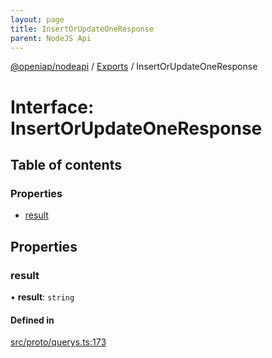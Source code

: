 ```yaml
---
layout: page
title: InsertOrUpdateOneResponse
parent: NodeJS Api
---
```

[@openiap/nodeapi](../README.html#) / [Exports](../modules.html#) / InsertOrUpdateOneResponse

# Interface: InsertOrUpdateOneResponse

## Table of contents

### Properties

- [result](InsertOrUpdateOneResponse.html##result)

## Properties

### result

• **result**: `string`

#### Defined in

[src/proto/querys.ts:173](https://github.com/openiap/nodeapi/blob/a6b5438/src/proto/querys.ts#L173)
